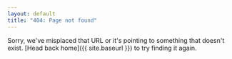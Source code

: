 ```yaml
---
layout: default
title: "404: Page not found"
---
```


Sorry, we've misplaced that URL or it's pointing to something that doesn't exist.
[Head back home]({{ site.baseurl }}) to try finding it again.
